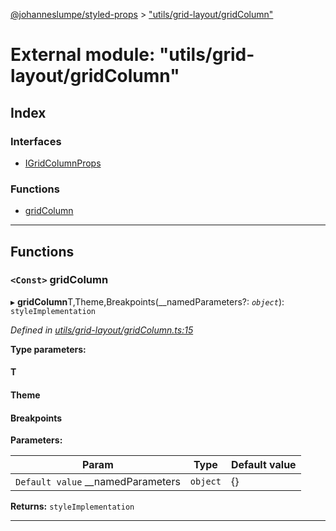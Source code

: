 [@johanneslumpe/styled-props](../README.md) > ["utils/grid-layout/gridColumn"](../modules/_utils_grid_layout_gridcolumn_.md)

# External module: "utils/grid-layout/gridColumn"

## Index

### Interfaces

* [IGridColumnProps](../interfaces/_utils_grid_layout_gridcolumn_.igridcolumnprops.md)

### Functions

* [gridColumn](_utils_grid_layout_gridcolumn_.md#gridcolumn)

---

## Functions

<a id="gridcolumn"></a>

### `<Const>` gridColumn

▸ **gridColumn**T,Theme,Breakpoints(__namedParameters?: *`object`*): `styleImplementation`

*Defined in [utils/grid-layout/gridColumn.ts:15](https://github.com/johanneslumpe/styled-props/blob/3abf398/src/utils/grid-layout/gridColumn.ts#L15)*

**Type parameters:**

#### T 
#### Theme 
#### Breakpoints 
**Parameters:**

| Param | Type | Default value |
| ------ | ------ | ------ |
| `Default value` __namedParameters | `object` |  {} |

**Returns:** `styleImplementation`

___

